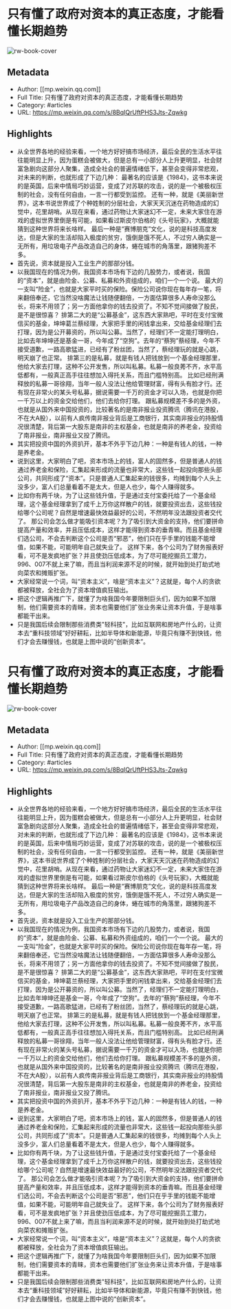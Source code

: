 # 只有懂了政府对资本的真正态度，才能看懂长期趋势

![rw-book-cover](https://readwise-assets.s3.amazonaws.com/static/images/article3.5c705a01b476.png)

## Metadata
- Author: [[mp.weixin.qq.com]]
- Full Title: 只有懂了政府对资本的真正态度，才能看懂长期趋势
- Category: #articles
- URL: https://mp.weixin.qq.com/s/8BqIQrUftPHS3Jts-Zqwkg

## Highlights
- 从全世界各地的经验来看，一个地方好好搞市场经济，最后全民的生活水平往往能明显上升，因为蛋糕会被做大，但是总有一小部分人上升更明显，社会财富急剧向这部分人聚集，造成全社会的普遍情绪低下，甚至会变得非常悲观，对未来的判断，也就形成了下边几种： 最著名的应该是《1984》，这书本来说的是英国，后来中情局巧妙运营，变成了对苏联的攻击，说的是一个被极权压制的社会，没有任何自由，一言一行都受到监控。 还有一种，就是《美丽新世界》，这本书说世界成了个种姓制的分层社会，大家天天沉迷在药物造成的幻觉中，花里胡哨。从现在来看，通过药物让大家迷幻不一定，未来大家住在游戏的虚拟世界里倒是有可能，如果看过斯皮尔伯格的《头号玩家》，大概就能猜到这种世界将来长啥样。 最后一种是“赛博朋克”文化，说的是科技高度发达，但是大家的生活却陷入极度的贫穷，饿倒是饿不死人，不过穷人确实是一无所有，用垃圾电子产品改造自己的身体，蜷在城市的角落里，跟猪狗差不多。
- 首先说，资本就是投入工业生产的那部分钱。
- 以我国现在的情况为例，我国资本市场有下边的几股势力，或者说，我国的“资本”，就是由险金、公募、私募和外资组成的，咱们一个一个说。 最大的一支叫“险金”，也就是大家平时买的保险。保险公司说你现在每年存一笔，将来翻倍奉还，它当然没啥魔法让钱随便翻倍，一方面估算很多人寿命没那么长，将来不用领了；另一方面他拿你的钱去投资了。不知不觉间接做了股民，是不是很惊喜？ 排第二大的是“公募基金”，这东西大家熟吧，平时在支付宝微信买的基金，坤坤葛兰蔡经理，大家把手里的闲钱拿出来，交给基金经理们去打理，因为是公开募资的，所以叫公募。当然了，经理们不一定能打理明白，比如去年坤坤还是基金一哥，今年成了“空狗”。去年的“蔡狗”蔡经理，今年不接受道歉，一路高歌猛进，已经有了粉丝团，当然了，蔡经理玩的就是心跳，明天崩了也正常。 排第三的是私募，就是有钱人把钱放到一个基金经理那里，他给大家去打理，这种不公开发售，所以叫私募。私募一般良莠不齐，水平高低都有，一般真正高手往往想加入得托关系，而且门槛特别高。 比如已经刑满释放的私募一哥徐翔，当年一般人没法让他给管理财富，得有头有脸才行。还有现在非常火的某头号私募，据说需要一千万的资金才可以入场，也就是你把一千万以上的资金交给他们，他们去给你打理。 跟私募规模差不多的是外资，也就是从国外来中国投资的，比较著名的是南非报业投资腾讯（腾讯在港股，不在大A股），以前有人疯传南非报业背后是工商银行，其实南非报业的持股情况很清楚，背后第一大股东是南非的主权基金，也就是南非的养老金，投资给了南非报业，南非报业又投了腾讯。
- 其实把投资中国的外资扒开，基本不外乎下边几种：一种是有钱人的钱，一种是养老金。
- 说到这里，大家明白了吧，资本市场上的钱，富人的固然多，但是普通人的钱通过养老金和保险，汇集起来形成的流量也非常大，这些钱一起投向那些头部公司，共同形成了“资本”。只是普通人汇集起来的钱很多，均摊到每个人头上没多少，富人们总量看着不是太大，但是人也少，每个人赚得就多。
- 比如你有两千块，为了让这些钱升值，于是通过支付宝委托给了一个基金经理，这个基金经理拿到了成千上万你这样散户的钱，就要投资出去，这些钱投给哪个公司呢？自然是增速最快效益最好的公司，不然明年没法跟投资者交代了。 那公司会怎么做才能吸引资本呢？为了吸引到大资金的支持，他们要拼命提高产量和效率，并且压低成本，这样才能得到资本的垂青嘛。而且基金经理们选公司，不会去判断这个公司是否“邪恶”，他们只在乎手里的钱能不能增值，如果不能，可能明年自己就失业了。 这样下来，各个公司为了财务报表好看，可不是发疯地扩张？并且使劲压低成本，为了尽可能挖掘员工潜力，996、007不就上来了嘛，而且当利润来源不足的时候，就开始到处打劫式地向菜农和摊贩扩张。
- 大家经常说一个词，叫“资本主义”，啥是“资本主义”？这就是，每个人的贪欲都被释放，全社会为了资本增值疯狂输出。
- 把这个逻辑再推广下，就懂了为啥我国今年要限制巨头们，因为如果不加限制，他们需要资本的青睐，资本也需要他们扩张业务来让资本升值，于是啥事都能干出来。
- 只是我国后续会限制那些消费类"轻科技"，比如互联网和房地产什么的，让资本去“重科技领域”好好耕耘，比如半导体和新能源，毕竟只有赚不到快钱，他们才会去赚慢钱，也就是上图中说的“创新资本”。
# 只有懂了政府对资本的真正态度，才能看懂长期趋势

![rw-book-cover](https://readwise-assets.s3.amazonaws.com/static/images/article3.5c705a01b476.png)

## Metadata
- Author: [[mp.weixin.qq.com]]
- Full Title: 只有懂了政府对资本的真正态度，才能看懂长期趋势
- Category: #articles
- URL: https://mp.weixin.qq.com/s/8BqIQrUftPHS3Jts-Zqwkg

## Highlights
- 从全世界各地的经验来看，一个地方好好搞市场经济，最后全民的生活水平往往能明显上升，因为蛋糕会被做大，但是总有一小部分人上升更明显，社会财富急剧向这部分人聚集，造成全社会的普遍情绪低下，甚至会变得非常悲观，对未来的判断，也就形成了下边几种： 最著名的应该是《1984》，这书本来说的是英国，后来中情局巧妙运营，变成了对苏联的攻击，说的是一个被极权压制的社会，没有任何自由，一言一行都受到监控。 还有一种，就是《美丽新世界》，这本书说世界成了个种姓制的分层社会，大家天天沉迷在药物造成的幻觉中，花里胡哨。从现在来看，通过药物让大家迷幻不一定，未来大家住在游戏的虚拟世界里倒是有可能，如果看过斯皮尔伯格的《头号玩家》，大概就能猜到这种世界将来长啥样。 最后一种是“赛博朋克”文化，说的是科技高度发达，但是大家的生活却陷入极度的贫穷，饿倒是饿不死人，不过穷人确实是一无所有，用垃圾电子产品改造自己的身体，蜷在城市的角落里，跟猪狗差不多。
- 首先说，资本就是投入工业生产的那部分钱。
- 以我国现在的情况为例，我国资本市场有下边的几股势力，或者说，我国的“资本”，就是由险金、公募、私募和外资组成的，咱们一个一个说。 最大的一支叫“险金”，也就是大家平时买的保险。保险公司说你现在每年存一笔，将来翻倍奉还，它当然没啥魔法让钱随便翻倍，一方面估算很多人寿命没那么长，将来不用领了；另一方面他拿你的钱去投资了。不知不觉间接做了股民，是不是很惊喜？ 排第二大的是“公募基金”，这东西大家熟吧，平时在支付宝微信买的基金，坤坤葛兰蔡经理，大家把手里的闲钱拿出来，交给基金经理们去打理，因为是公开募资的，所以叫公募。当然了，经理们不一定能打理明白，比如去年坤坤还是基金一哥，今年成了“空狗”。去年的“蔡狗”蔡经理，今年不接受道歉，一路高歌猛进，已经有了粉丝团，当然了，蔡经理玩的就是心跳，明天崩了也正常。 排第三的是私募，就是有钱人把钱放到一个基金经理那里，他给大家去打理，这种不公开发售，所以叫私募。私募一般良莠不齐，水平高低都有，一般真正高手往往想加入得托关系，而且门槛特别高。 比如已经刑满释放的私募一哥徐翔，当年一般人没法让他给管理财富，得有头有脸才行。还有现在非常火的某头号私募，据说需要一千万的资金才可以入场，也就是你把一千万以上的资金交给他们，他们去给你打理。 跟私募规模差不多的是外资，也就是从国外来中国投资的，比较著名的是南非报业投资腾讯（腾讯在港股，不在大A股），以前有人疯传南非报业背后是工商银行，其实南非报业的持股情况很清楚，背后第一大股东是南非的主权基金，也就是南非的养老金，投资给了南非报业，南非报业又投了腾讯。
- 其实把投资中国的外资扒开，基本不外乎下边几种：一种是有钱人的钱，一种是养老金。
- 说到这里，大家明白了吧，资本市场上的钱，富人的固然多，但是普通人的钱通过养老金和保险，汇集起来形成的流量也非常大，这些钱一起投向那些头部公司，共同形成了“资本”。只是普通人汇集起来的钱很多，均摊到每个人头上没多少，富人们总量看着不是太大，但是人也少，每个人赚得就多。
- 比如你有两千块，为了让这些钱升值，于是通过支付宝委托给了一个基金经理，这个基金经理拿到了成千上万你这样散户的钱，就要投资出去，这些钱投给哪个公司呢？自然是增速最快效益最好的公司，不然明年没法跟投资者交代了。 那公司会怎么做才能吸引资本呢？为了吸引到大资金的支持，他们要拼命提高产量和效率，并且压低成本，这样才能得到资本的垂青嘛。而且基金经理们选公司，不会去判断这个公司是否“邪恶”，他们只在乎手里的钱能不能增值，如果不能，可能明年自己就失业了。 这样下来，各个公司为了财务报表好看，可不是发疯地扩张？并且使劲压低成本，为了尽可能挖掘员工潜力，996、007不就上来了嘛，而且当利润来源不足的时候，就开始到处打劫式地向菜农和摊贩扩张。
- 大家经常说一个词，叫“资本主义”，啥是“资本主义”？这就是，每个人的贪欲都被释放，全社会为了资本增值疯狂输出。
- 把这个逻辑再推广下，就懂了为啥我国今年要限制巨头们，因为如果不加限制，他们需要资本的青睐，资本也需要他们扩张业务来让资本升值，于是啥事都能干出来。
- 只是我国后续会限制那些消费类"轻科技"，比如互联网和房地产什么的，让资本去“重科技领域”好好耕耘，比如半导体和新能源，毕竟只有赚不到快钱，他们才会去赚慢钱，也就是上图中说的“创新资本”。
